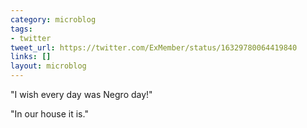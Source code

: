 ```yaml
---
category: microblog
tags:
- twitter
tweet_url: https://twitter.com/ExMember/status/16329780064419840
links: []
layout: microblog
---
```

"I wish every day was Negro day!" 

"In our house it is."
